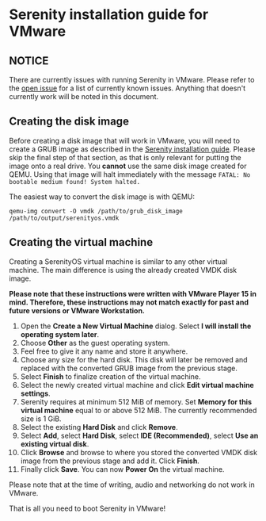 # Serenity installation guide for VMware

## NOTICE
There are currently issues with running Serenity in VMware. Please refer to the [open issue](https://github.com/Clark-E/inclusive-serenity/issues/5716) for a list of currently known issues. Anything that doesn't currently work will be noted in this document.

## Creating the disk image
Before creating a disk image that will work in VMware, you will need to create a GRUB image as described in the [Serenity installation guide](BareMetalInstallation.md). Please skip the final step of that section, as that is only relevant for putting the image onto a real drive. You **cannot** use the same disk image created for QEMU. Using that image will halt immediately with the message ``FATAL: No bootable medium found! System halted.``

The easiest way to convert the disk image is with QEMU:

``
qemu-img convert -O vmdk /path/to/grub_disk_image /path/to/output/serenityos.vmdk
``

## Creating the virtual machine
Creating a SerenityOS virtual machine is similar to any other virtual machine. The main difference is using the already created VMDK disk image.

**Please note that these instructions were written with VMware Player 15 in mind. Therefore, these instructions may not match exactly for past and future versions or VMware Workstation.**

1. Open the **Create a New Virtual Machine** dialog. Select **I will install the operating system later**.
2. Choose **Other** as the guest operating system.
3. Feel free to give it any name and store it anywhere.
4. Choose any size for the hard disk. This disk will later be removed and replaced with the converted GRUB image from the previous stage.
5. Select **Finish** to finalize creation of the virtual machine.
6. Select the newly created virtual machine and click **Edit virtual machine settings**.
7. Serenity requires at minimum 512 MiB of memory. Set **Memory for this virtual machine** equal to or above 512 MiB. The currently recommended size is 1 GiB.
8. Select the existing **Hard Disk** and click **Remove**.
9. Select **Add**, select **Hard Disk**, select **IDE (Recommended)**, select **Use an existing virtual disk**.
10. Click **Browse** and browse to where you stored the converted VMDK disk image from the previous stage and add it. Click **Finish**.
11. Finally click **Save**. You can now **Power On** the virtual machine.

Please note that at the time of writing, audio and networking do not work in VMware.

That is all you need to boot Serenity in VMware!

